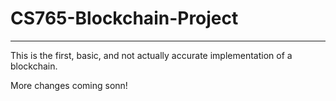 # CS765-Blockchain-Project
---
This is the first, basic, and not actually accurate implementation of a blockchain.

More changes coming sonn!